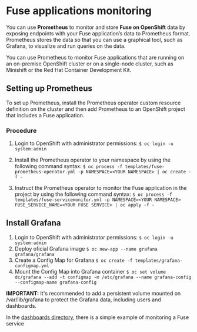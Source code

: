 # Fuse applications monitoring 

You can use **Prometheus** to monitor and store **Fuse on OpenShift** data by exposing endpoints with your Fuse application’s data to Prometheus format. Prometheus stores the data so that you can use a graphical tool, such as Grafana, to visualize and run queries on the data.

You can use Prometheus to monitor Fuse applications that are running on an on-premise OpenShift cluster or on a single-node cluster, such as Minishift or the Red Hat Container Development Kit.


## Setting up Prometheus

To set up Prometheus, install the Prometheus operator custom resource definition on the cluster and then add Prometheus to an OpenShift project that includes a Fuse application.


### Procedure

 1. Login to OpenShift with administrator permissions:
    ` $ oc login -u system:admin `
    
 2. Install the Prometheus operator to your namespace by using the following command syntax:
    ` $ oc process -f templates/fuse-prometheus-operator.yml -p NAMESPACE=<YOUR NAMESPACE> | oc create -f - `

 3. Instruct the Prometheus operator to monitor the Fuse application in the project by using the following command syntax:
     ` $ oc process -f templates/fuse-servicemonitor.yml -p NAMESPACE=<YOUR NAMESPACE> FUSE_SERVICE_NAME=<YOUR FUSE SERVICE> | oc apply -f - `

## Install Grafana

 1. Login to OpenShift with administrator permissions:
    ` $ oc login -u system:admin `
 2. Deploy oficial Grafana image
    `$ oc new-app --name grafana grafana/grafana `
 3. Create a Config Map for Grafana
    `$ oc create -f templates/grafana-configmap.yml `
 4. Mount the Config Map into Grafana container
    `$ oc set volume dc/grafana --add -t configmap -m /etc/grafana --name grafana-config --configmap-name grafana-config `

**IMPORTANT:** It's recommended to add a persistent volume mounted on /var/lib/grafana to protect the Grafana data, including users and dashboards.

In the [dashboards directory](./dashboards), there is a simple example of monitoring a Fuse service
